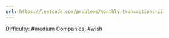 ```yaml
---
url: https://leetcode.com/problems/monthly-transactions-ii
---
```


Difficulty: #medium
Companies: #wish